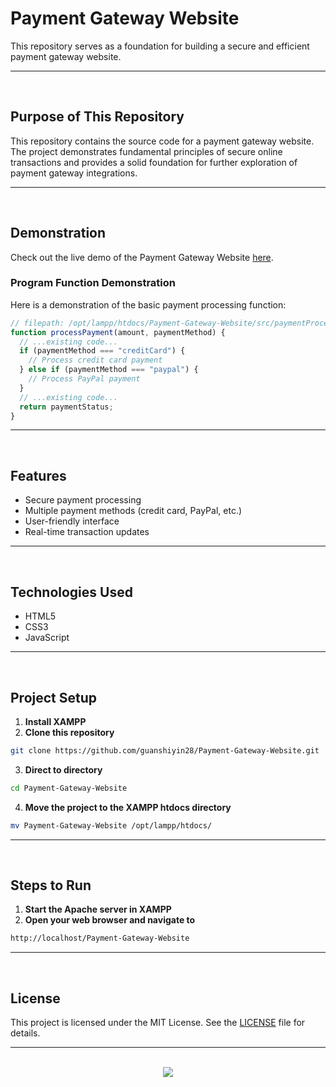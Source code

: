 # Payment Gateway Website

This repository serves as a foundation for building a secure and efficient payment gateway website.

<hr><br>

## Purpose of This Repository

This repository contains the source code for a payment gateway website. The project demonstrates fundamental principles of secure online transactions and provides a solid foundation for further exploration of payment gateway integrations.

<hr><br>

## Demonstration

Check out the live demo of the Payment Gateway Website [here](https://simple-payment-gateaway.guanshiyinnn.com/).

### Program Function Demonstration

Here is a demonstration of the basic payment processing function:

```javascript
// filepath: /opt/lampp/htdocs/Payment-Gateway-Website/src/paymentProcessor.js
function processPayment(amount, paymentMethod) {
  // ...existing code...
  if (paymentMethod === "creditCard") {
    // Process credit card payment
  } else if (paymentMethod === "paypal") {
    // Process PayPal payment
  }
  // ...existing code...
  return paymentStatus;
}
```

<hr><br>

## Features

- Secure payment processing
- Multiple payment methods (credit card, PayPal, etc.)
- User-friendly interface
- Real-time transaction updates

<hr><br>

## Technologies Used

- HTML5
- CSS3
- JavaScript

<hr><br>

## Project Setup

1. **Install XAMPP**
2. **Clone this repository**

```bash
git clone https://github.com/guanshiyin28/Payment-Gateway-Website.git
```

3. **Direct to directory**

```bash
cd Payment-Gateway-Website
```

4. **Move the project to the XAMPP htdocs directory**

```bash
mv Payment-Gateway-Website /opt/lampp/htdocs/
```

<hr><br>

## Steps to Run

1. **Start the Apache server in XAMPP**
2. **Open your web browser and navigate to**

```bash
http://localhost/Payment-Gateway-Website
```

<hr><br>

## License

This project is licensed under the MIT License. See the [LICENSE](LICENSE) file for details.

<hr><br>

<div align="center">
   <a href="https://www.instagram.com/yourusername/">
      <img src="https://capsule-render.vercel.app/api?type=waving&height=200&color=100:393E46,20:F7F7F7&section=footer&reversal=false&textBg=false&fontAlignY=50&descAlign=48&descAlignY=59"/>
   </a>
</div>
